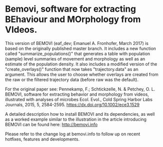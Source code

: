 Bemovi, software for extracting BEhaviour and MOrphology from VIdeos.
=============================================================================

This version of BEMOVI (eaf_dev; Emanuel A. Fronhofer, March 2017) is based on the originally published master branch. It includes a new function called "summarize_populations()" that generates a table with population (sample) level summaries of movement and morphology as well as an estimate of the population density. It also includes a modified version of the "create_overlays()" function that now takes "trajectory.data" as an argument. This allows the user to choose whether overlays are created from the raw or the filtered trajectory data (before raw was the default).

For the original paper see: Pennekamp, F.; Schtickzelle, N. & Petchey, O. L. BEMOVI, software for extracting behavior and morphology from videos, illustrated with analyses of microbes Ecol. Evol., Cold Spring Harbor Labs Journals, 2015, 5, 2584-2595. https://dx.doi.org/10.1002/ece3.1529

A detailed description how to install BEMOVI and its dependencies, as well as a worked example similar to the illustration in the article introducing BEMOVI can be found here: http://bemovi.info

Please refer to the change log at bemovi.info to follow up on recent hotfixes, features and developments.
